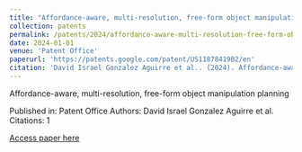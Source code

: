 ```yaml
---
title: "Affordance-aware, multi-resolution, free-form object manipulation planning"
collection: patents
permalink: /patents/2024/affordance-aware-multi-resolution-free-form-object
date: 2024-01-01
venue: 'Patent Office'
paperurl: 'https://patents.google.com/patent/US11878419B2/en'
citation: 'David Israel Gonzalez Aguirre et al.. (2024). Affordance-aware, multi-resolution, free-form object manipulation planning. Patent Office.'
---
```


Affordance-aware, multi-resolution, free-form object manipulation planning

Published in: Patent Office
Authors: David Israel Gonzalez Aguirre et al.
Citations: 1

[Access paper here](https://patents.google.com/patent/US11878419B2/en)
